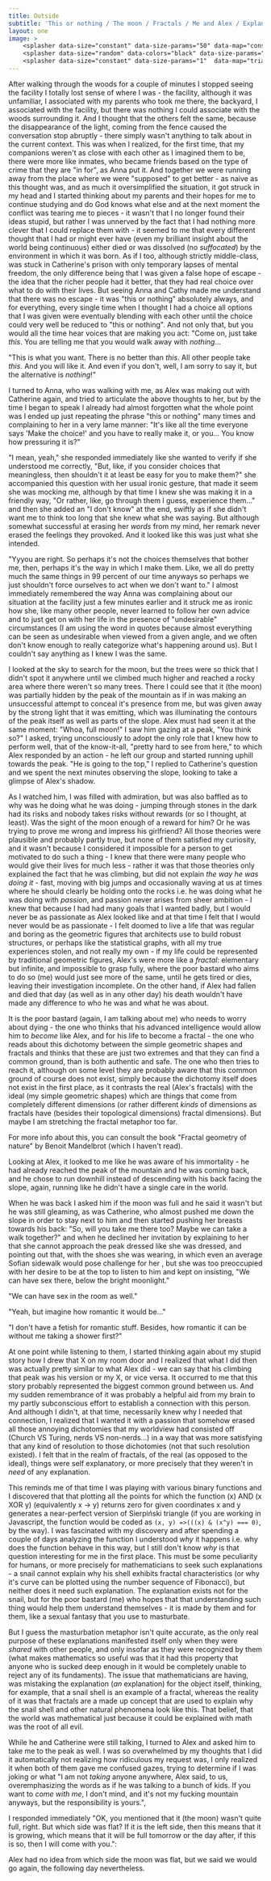 ```yaml
---
title: Outside
subtitle: 'This or nothing / The moon / Fractals / Me and Alex / Explanations / Is the world mathematical'
layout: one
image: >
    <splasher data-size="constant" data-size-params="50" data-map="constant" data-params="2000"></splasher>
    <splasher data-size="random" data-colors="black" data-size-params="5"  data-map="triangles" data-params="3"></splasher>
    <splasher data-size="constant" data-size-params="1"  data-map="triangles" data-params="3"></splasher>
---
```

<splasher data-size="constant" data-colors="black" data-size-params="1"  data-map="triangles" data-params="3"></splasher>
<splasher data-size="constant" data-size-params="1" data-map="circle" data-params="20"></splasher>



After walking through the woods for a couple of minutes I stopped seeing the facility I totally lost sense of where I was - the facility, although it was unfamiliar, I associated with my parents who took me there, the backyard, I associated with the facility, but there was nothing I could associate with the woods surrounding it. And I thought that the others felt the same, because the disappearance of the light, coming from the fence caused the conversation stop abruptly - there simply wasn't anything to talk about in the current context. This was when I realized, for the first time, that my companions weren't as close with each other as I imagined them to be, there were more like inmates, who became friends based on the type of crime that they are "in for", as Anna put it. And together we were running away from the place where we were "supposed" to get better - as naive as this thought was, and as much it oversimplified the situation, it got struck in my head and I started thinking about my parents and their hopes for me to continue studying and do God knows what else and at the next moment the conflict was tearing me to pieces - it wasn't that I no longer found their ideas stupid, but rather I was unnerved by the fact that I had nothing more clever that I could replace them with - it seemed to me that every different thought that I had or might ever have (even my brilliant insight about the world being continuous) either died or was dissolved (no *suffocated*) by the environment in which it was born. As if I too, although strictly middle-class, was stuck in Catherine's prison with only temporary lapses of mental freedom, the only difference being that I was given a false hope of escape - the idea that the richer people had it better, that they had real choice over what to do with their lives. But seeing Anna and Cathy made me understand that there was no escape - it was "this or nothing" absolutely always, and for everything, every single time when I thought I had a choice all options that I was given were eventually blending with each other until the choice could very well be reduced to "this or nothing". And not only that, but you would all the time hear voices that are making you act: "Come on, just take *this*. You are telling me that you would walk away with *nothing*...

"This is what you want. There is no better than *this*. All other people take *this*. And you will like it. And even if you don't, well, I am sorry to say it, but the alternative is *nothing*!" 

I turned to Anna, who was walking with me, as Alex was making out with Catherine again, and tried to articulate the above thoughts to her, but by the time I began to speak I already had almost forgotten what the whole point was I ended up just repeating the phrase "this or nothing" many times and complaining to her in a very lame manner: <span class="voice-maxim">"It's like all the time everyone says 'Make the choice!' and you have to really make it, or you... You know how pressuring it is?" </span> 

 <span class="voice-anna">"I mean, yeah," </span>she responded immediately like she wanted to verify if she understood me correctly,  <span class="voice-anna">"But, like, if you consider choices that meaningless, then shouldn't it at least be easy for you to make them?" </span>she accompanied this question with her usual ironic gesture, that made it seem she was mocking me, although by that time I knew she was making it in a friendly way,  <span class="voice-anna">"Or rather, like, go through them I guess, experience them..." </span>and then she added an "I don't know" at the end, swiftly as if she didn't want me to think too long that she knew what she was saying. But although somewhat successful at erasing her *words* from my mind, her remark never erased the feelings they provoked. And it looked like this was just what she intended.

 <span class="voice-maxim">"Yyyou are right. So perhaps it's not the choices themselves that bother me, then, perhaps it's the way in which I make them. Like, we all do pretty much the same things in 99 percent of our time anyways so perhaps we just shouldn't force ourselves to act when we don't want to." </span>I almost immediately remembered the way Anna was complaining about our situation at the facility just a few minutes earlier and it struck me as ironic how she, like many other people, never learned to follow her own advice and to just get on with her life in the presence of "undesirable" circumstances (I am using the word in quotes because almost everything can be seen as undesirable when viewed from a given angle, and we often don't know enough to really categorize what's happening around us). But I couldn't say anything as I knew I was the same.

I looked at the sky to search for the moon, but the trees were so thick that I didn't spot it anywhere until we climbed much higher and reached a rocky area where there weren't so many trees. There I could see that it (the moon) was partially hidden by the peak of the mountain as if in was making an unsuccessful attempt to conceal it's presence from me, but was given away by the strong light that it was emitting, which was illuminating the contours of the peak itself as well as parts of the slope. Alex must had seen it at the same moment:  <span class="voice-alex">"Whoa, full moon!" </span> I saw him gazing at a peak,  <span class="voice-maxim">"You think so?" </span>I asked, trying unconsciously to adopt the only role that I knew how to perform well, that of the know-it-all,  <span class="voice-maxim">"pretty hard to see from here," </span>to which Alex responded by an action - he left our group and started running uphill towards the peak.  <span class="voice-maxim">"He is going to the top," </span>I replied to Catherine's question and we spent the next minutes observing the slope, looking to take a glimpse of Alex's shadow. 

As I watched him, I was filled with admiration, but was also baffled as to why was he doing what he was doing - jumping through stones in the dark had its risks and nobody takes risks without rewards (or so I thought, at least). Was the sight of the moon enough of a reward for him? Or he was trying to prove me wrong and impress his girlfriend? All those theories were plausible and probably partly true, but none of them satisfied my curiosity, and it wasn't because I considered it impossible for a person to get motivated to do such a thing - I knew that there were many people who would give their lives for much less - rather it was that those theories only explained the fact that he was climbing, but did not explain *the way he was doing it* - fast, moving with big jumps and occasionally waving at us at times where he should clearly be holding onto the rocks i.e. he was doing what he was doing with *passion*, and passion never arises from sheer ambition - I knew that because I had had many goals that I wanted badly, but I would never be as passionate as Alex looked like and at that time I felt that I would never would be as passionate - I felt doomed to live a life that was regular and boring as the geometric figures that architects use to build robust structures, or perhaps like the statistical graphs, with all my true experiences stolen, and not really my own - if my life could be represented by traditional geometric figures, Alex's were more like a *fractal*: elementary but infinite, and impossible to grasp fully, where the poor bastard who aims to do so (me) would just see more of the same, until he gets tired or dies, leaving their investigation incomplete. On the other hand, if Alex had fallen and died that day (as well as in any other day) his death wouldn't have made any difference to who he was and what he was about.

It is the poor bastard (again, I am talking about me) who needs to worry about dying - the one who thinks that his advanced intelligence would allow him to *become* like Alex, and for his life to become a fractal - the one who reads about this dichotomy between the simple geometric shapes and fractals and thinks that these are just two extremes and that they can find a common ground, than is both authentic and safe. The one who then tries to reach it, although on some level they are probably aware that this common ground of course does not exist, simply because the dichotomy itself does not exist in the first place, as it contrasts the real (Alex's fractals) with the ideal (my simple geometric shapes) which are things that come from completely different dimensions (or rather different *kinds* of dimensions as fractals have (besides their topological dimensions) fractal dimensions). But maybe I am stretching the fractal metaphor too far. 

For more info about this, you can consult the book "Fractal geometry of nature" by Benoit Mandelbrot (which I haven't read).

Looking at Alex, it looked to me like he was aware of his immortality - he had already reached the peak of the mountain and he was coming back, and he chose to run downhill instead of descending with his back facing the slope, again, running like he didn't have a single care in the world.

When he was back I asked him if the moon was full and he said it wasn't but he was still gleaming, as was Catherine, who almost pushed me down the slope in order to stay next to him and then started pushing her breasts towards his back:  <span class="voice-cathy">"So, will you take me there too? Maybe we can take a walk together?" </span>and when he declined her invitation by explaining to her that she cannot approach the peak dressed like she was dressed, and pointing out that, with the shoes she was wearing, in which even an average Sofian sidewalk would pose challenge for her , but she was too preoccupied with her desire to be at the top to listen to him and kept on insisting,  <span class="voice-cathy">"We can have sex there, below the bright moonlight." </span>

<span class="voice-alex">"We can have sex in the room as well." </span>

 <span class="voice-cathy">"Yeah, but imagine how romantic it would be..." </span>

 <span class="voice-alex">"I don't have a fetish for romantic stuff. Besides, how romantic it can be without me taking a shower first?"</span>

At one point while listening to them, I started thinking again about my stupid story how I drew that X on my room door and I realized that what I did then was actually pretty similar to what Alex did - we can say that his climbing that peak was his version or my X, or vice versa. It occurred to me that this story probably represented the biggest common ground between us. And my sudden remembrance of it was probably a helpful aid from my brain to my partly subconscious effort to establish a connection with this person. And although I didn't, at that time, necessarily knew why I needed that connection, I realized that I wanted it with a passion that somehow erased all those annoying dichotomies that my worldview had consisted off (Church VS Turing, nerds VS non-nerds...) in a way that was more satisfying that any kind of resolution to those dichotomies (not that such resolution existed). I felt that in the realm of fractals, of the real (as opposed to the ideal), things were self explanatory, or more precisely that they weren't in *need* of any explanation. 

This reminds me of that time I was playing with various binary functions and I discovered that that plotting all the points for which the function (x) AND (x XOR y) (equivalently x -> y) returns zero for given coordinates x and y  generates a near-perfect version of Sierpiński triangle (if you are working in Javascript, the function would be coded as `(x, y) =>(((x) & (x^y) === 0)`, by the way). I was fascinated with my discovery and after spending a couple of days analyzing the function I understood *why* it happens i.e. why does the function behave in this way, but I still don't know *why* is that question interesting for me in the first place. This must be some peculiarity for humans, or more precisely for mathematicians to seek such explanations - a snail cannot explain why his shell exhibits fractal characteristics (or why it's curve can be plotted using the number sequence of Fibonacci), but neither does it need such explanation. The explanation exists not for the snail, but for the poor bastard (me) who hopes that that understanding such thing would help them understand themselves - it is made by them and for them, like a sexual fantasy that you use to masturbate.

But I guess the masturbation metaphor isn't quite accurate, as the only real purpose of these explanations manifested itself only when they were *shared* with other people, and only insofar as they were recognized by them (what makes mathematics so useful was that it had this property that anyone who is sucked deep enough in it would be completely unable to reject any of its fundaments). The issue that mathematicians are having, was mistaking the explanation (*an* explanation) for the object itself, thinking, for example, that a snail shell is an example of a fractal, whereas the reality of it was that fractals are a made up concept that are used to explain why the snail shell and other natural phenomena look like this. That belief, that the world was mathematical just because it could be explained with math was the root of all evil.

While he and Catherine were still talking, I turned to Alex and asked him to take me to the peak as well. I was so overwhelmed by my thoughts that I did it automatically not realizing how ridiculous my request was, I only realized it when both of them gave me confused gazes, trying to determine if I was joking or what <span class="voice-alex"> "I am not *taking* anyone anywhere, Alex said, to us, overemphasizing the words  as if he was talking to a bunch of kids. If you want to *come with me*, I don't mind, and it's not my fucking mountain anyways, but the responsibility is yours."</span>,

I responded immediately <span class="voice-maxim"> "OK, you mentioned that it (the moon) wasn't quite full, right. But which side was flat? If it is the left side, then this means that it is growing, which means that it will be full tomorrow or the day after, if this is so, then I will come with you."</span>:

Alex had no idea from which side the moon was flat, but we said we would go again, the following day nevertheless.
